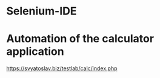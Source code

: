 # Selenium-IDE

# Automation of the calculator application
https://svyatoslav.biz/testlab/calc/index.php
